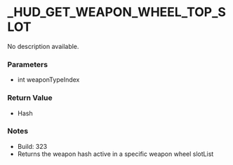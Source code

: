 # _HUD_GET_WEAPON_WHEEL_TOP_SLOT

No description available.

### Parameters
* int weaponTypeIndex

### Return Value
* Hash

### Notes
* Build: 323
* Returns the weapon hash active in a specific weapon wheel slotList

